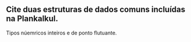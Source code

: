 ## Cite duas estruturas de dados comuns incluídas na Plankalkul.

Tipos núemricos inteiros e de  ponto flutuante.
